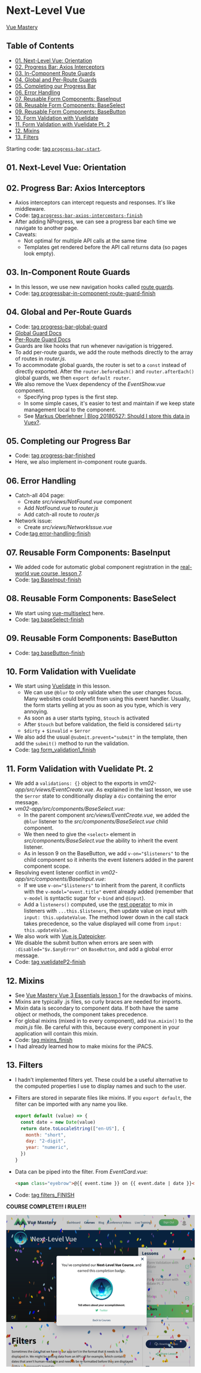 # Next-Level Vue

[Vue Mastery](https://www.vuemastery.com)

## Table of Contents <!-- omit in toc -->

- [01. Next-Level Vue: Orientation](#01-next-level-vue-orientation)
- [02. Progress Bar: Axios Interceptors](#02-progress-bar-axios-interceptors)
- [03. In-Component Route Guards](#03-in-component-route-guards)
- [04. Global and Per-Route Guards](#04-global-and-per-route-guards)
- [05. Completing our Progress Bar](#05-completing-our-progress-bar)
- [06. Error Handling](#06-error-handling)
- [07. Reusable Form Components: BaseInput](#07-reusable-form-components-baseinput)
- [08. Reusable Form Components: BaseSelect](#08-reusable-form-components-baseselect)
- [09. Reusable Form Components: BaseButton](#09-reusable-form-components-basebutton)
- [10. Form Validation with Vuelidate](#10-form-validation-with-vuelidate)
- [11. Form Validation with Vuelidate Pt. 2](#11-form-validation-with-vuelidate-pt-2)
- [12. Mixins](#12-mixins)
- [13. Filters](#13-filters)

Starting code: [tag `progress-bar-start`](https://github.com/Code-Pop/real-world-vue/releases/tag/progress-bar-start).

## 01. Next-Level Vue: Orientation

## 02. Progress Bar: Axios Interceptors

- Axios interceptors can intercept requests and responses. It's like middleware.
- Code: [tag `progress-bar-axios-interceptors-finish`](https://github.com/Code-Pop/real-world-vue/releases/tag/progress-bar-axios-interceptors-finish)
- After adding NProgress, we can see a progress bar each time we navigate to another page.
- Caveats:
  - Not optimal for multiple API calls at the same time
  - Templates get rendered before the API call returns data (so pages look empty).

## 03. In-Component Route Guards

- In this lesson, we use new navigation hooks called [route guards](https://router.vuejs.org/guide/advanced/navigation-guards.html#in-component-guards).
- Code: [tag progressbar-in-component-route-guard-finish](https://github.com/Code-Pop/real-world-vue/releases/tag/progressbar-in-component-route-guard-finish)

## 04. Global and Per-Route Guards

- Code: [tag progress-bar-global-guard](https://github.com/Code-Pop/real-world-vue/releases/tag/progress-bar-global-guard)
- [Global Guard Docs](https://router.vuejs.org/guide/advanced/navigation-guards.html#global-guards)
- [Per-Route Guard Docs](https://router.vuejs.org/guide/advanced/navigation-guards.html#per-route-guard)
- Guards are like hooks that run whenever navigation is triggered.
- To add per-route guards, we add the route methods directly to the array of routes in _router.js_.
- To accommodate global guards, the router is set to a `const` instead of directly exported. After the `router.beforeEach()` and `router.afterEach()` global guards, we then `export default router`.
- We also remove the Vuex dependency of the _EventShow.vue_ component.
  - Specifying prop types is the first step.
  - In some simple cases, it's easier to test and maintain if we keep state management local to the component.
  - See [Markus Oberlehner | Blog 20180527: Should I store this data in Vuex?](https://markus.oberlehner.net/blog/should-i-store-this-data-in-vuex/).

## 05. Completing our Progress Bar

- Code: [tag progress-bar-finished](https://github.com/Code-Pop/real-world-vue/releases/tag/progress-bar-finished)
- Here, we also implement in-component route guards.

## 06. Error Handling

- Catch-all 404 page:
  - Create _src/views/NotFound.vue_ component
  - Add _NotFound.vue_ to _router.js_
  - Add catch-all route to _router.js_
- Network issue:
  - Create _src/views/NetworkIssue.vue_
- Code:[tag error-handling-finish](https://github.com/Code-Pop/real-world-vue/releases/tag/error-handling-finish)

## 07. Reusable Form Components: BaseInput

- We added code for automatic global component registration in the [real-world vue course, lesson 7](https://www.vuemastery.com/courses/real-world-vue-js/global-components).
- Code: [tag BaseInput-finish](https://github.com/Code-Pop/real-world-vue/releases/tag/BaseInput-finish)

## 08. Reusable Form Components: BaseSelect

- We start using [vue-multiselect](https://vue-multiselect.js.org/) here.
- Code: [tag baseSelect-finish](https://github.com/Code-Pop/real-world-vue/releases/tag/baseSelect-finish)

## 09. Reusable Form Components: BaseButton

- Code: [tag baseButton-finish](https://github.com/Code-Pop/real-world-vue/releases/tag/baseButton-finish)

## 10. Form Validation with Vuelidate

- We start using [Vuelidate](https://vuelidate.netlify.com/) in this lesson.
  - We can use `@blur` to only validate when the user changes focus. Many websites could benefit from using this event handler. Usually, the form starts yelling at you as soon as you type, which is very annoying.
  - As soon as a user starts typing, `$touch` is activated
  - After `$touch` but before validation, the field is considered `$dirty`
  - `$dirty` + `$invalid` = `$error`
- We also add the usual `@submit.prevent="submit"` in the template, then add the `submit()` method to run the validation.
- Code: [tag form_validation1_finish](https://github.com/Code-Pop/real-world-vue/releases/tag/form_validation1_finish)

## 11. Form Validation with Vuelidate Pt. 2

- We add a `validations: {}` object to the exports in _vm02-app/src/views/EventCreate.vue_. As explained in the last lesson, we use the `$error` state to conditionally display a `div` containing the error message.
- _vm02-app/src/components/BaseSelect.vue:_
  - In the parent component _src/views/EventCreate.vue_, we added the `@blur` listener to the _src/components/BaseSelect.vue_ child component.
  - We then need to give the `<select>` element in _src/components/BaseSelect.vue_ the ability to inherit the event listener.
  - As in lesson 9 on the BaseButton, we add `v-on="$listeners"` to the child component so it inherits the event listeners added in the parent component scope.
- Resolving event listener conflict in _vm02-app/src/components/BaseInput.vue_:
  - If we use `v-on="$listeners"` to inherit from the parent, it conflicts with the `v-model="event.title"` event already added (remember that `v-model` is syntactic sugar for `v-bind` and `@input`).
  - Add a `listeners()` computed, use the [rest operator](https://github.com/br3ndonland/udacity-google-mws/blob/master/lessons/2-ajax-es6-offline/es6/es6-1-syntax.md#115-rest-parameter) to mix in listeners with `...this.$listeners`, then update value on input with `input: this.updateValue`. The method lower down in the call stack takes precedence, so the value displayed will come from `input: this.updateValue`.
- We also work with [Vue.js Datepicker](https://www.npmjs.com/package/vuejs-datepicker).
- We disable the submit button when errors are seen with `:disabled="$v.$anyError"` on `BaseButton`, and add a global error message.
- Code: [tag vuelidateP2-finish](https://github.com/Code-Pop/real-world-vue/releases/tag/vuelidateP2-finish)

## 12. Mixins

- See [Vue Mastery Vue 3 Essentials lesson 1](https://www.vuemastery.com/courses/vue-3-essentials/why-the-composition-api/) for the drawbacks of mixins.
- Mixins are typically .js files, so curly braces are needed for imports.
- Mixin data is secondary to component data. If both have the same object or methods, the component takes precedence.
- For global mixins (mixed in to every component), add `Vue.mixin()` to the _main.js_ file. Be careful with this, because every component in your application will contain this mixin.
- Code: [tag mixins_finish](https://github.com/Code-Pop/real-world-vue/releases/tag/mixins_finish)
- I had already learned how to make mixins for the iPACS.

## 13. Filters

- I hadn't implemented filters yet. These could be a useful alternative to the computed properties I use to display names and such to the user.
- Filters are stored in separate files like mixins. If you `export default`, the filter can be imported with any name you like.

  ```js
  export default (value) => {
    const date = new Date(value)
    return date.toLocaleString(["en-US"], {
      month: "short",
      day: "2-digit",
      year: "numeric",
    })
  }
  ```

- Data can be piped into the filter. From _EventCard.vue_:
  ```html
  <span class="eyebrow">@{{ event.time }} on {{ event.date | date }}</span>
  ```
- Code: [tag filters_FINISH](https://github.com/Code-Pop/real-world-vue/releases/tag/filters_FINISH)

**COURSE COMPLETE!!! I RULE!!!**

<img src="img/vm-next-level-complete.png" alt="Vue Mastery Next-Level Vue course completion page" width="600px" />
